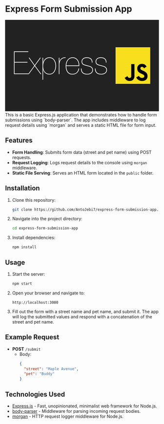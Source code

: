# Express Form Submission App
<img src="exp.png" width="900" height="300">
This is a basic Express.js application that demonstrates how to handle form submissions using `body-parser`. The app includes middleware to log request details using `morgan` and serves a static HTML file for form input.

## Features

- **Form Handling**: Submits form data (street and pet name) using POST requests.
- **Request Logging**: Logs request details to the console using `morgan` middleware.
- **Static File Serving**: Serves an HTML form located in the `public` folder.

## Installation

1. Clone this repository:
    ```bash
    git clone https://github.com/AntoJebi7/express-form-submission-app.git
    ```
2. Navigate into the project directory:
    ```bash
    cd express-form-submission-app
    ```
3. Install dependencies:
    ```bash
    npm install
    ```

## Usage

1. Start the server:
    ```bash
    npm start
    ```
2. Open your browser and navigate to:
    ```
    http://localhost:3000
    ```

3. Fill out the form with a street name and pet name, and submit it. The app will log the submitted values and respond with a concatenation of the street and pet name.

## Example Request

- **POST** `/submit`  
  - Body:
    ```json
    {
      "street": "Maple Avenue",
      "pet": "Buddy"
    }
    ```

## Technologies Used

- [Express.js](https://expressjs.com/) - Fast, unopinionated, minimalist web framework for Node.js.
- [body-parser](https://www.npmjs.com/package/body-parser) - Middleware for parsing incoming request bodies.
- [morgan](https://www.npmjs.com/package/morgan) - HTTP request logger middleware for Node.js.

